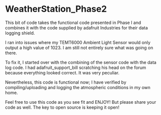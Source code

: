 WeatherStation_Phase2
=====================

This bit of code takes the functional code presented in Phase I and combines it with the code supplied by adafruit Industries for their data logging shield. 

I ran into issues where my TEMT6000 Ambient Light Sensor would only output a high value of 1023. I am still not entirely sure what was going on there. 

To fix it, I started over with the combining of the sensor code with the data log code. I had adafruit_support_bill scratching his head on the forum because everything looked correct. It was very peculiar. 

Nevertheless, this code is functional now; I have verified by compiling/uploading and logging the atmospheric conditions in my own home. 

Feel free to use this code as you see fit and ENJOY! But please share your code as well. The key to open source is keeping it open! 
